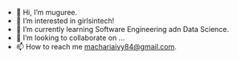 - 👋 Hi, I’m muguree.
- 👀 I’m interested in girlsintech!
- 🌱 I’m currently learning Software Engineering adn Data Science.
- 💞️ I’m looking to collaborate on ...
- 📫 How to reach me machariaivy84@gmail.com.

<!---
mugureeDOTcom/mugureeDOTcom is a ✨ special ✨ repository because its `README.md` (this file) appears on your GitHub profile.
You can click the Preview link to take a look at your changes.
--->
